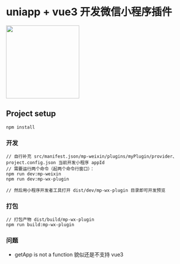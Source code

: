 # uniapp + vue3 开发微信小程序插件

<img src="./example/screenshot/plugin.jpg" width="200px">

## Project setup

```
npm install
```

### 开发

```
// 自行补充 src/manifest.json/mp-weixin/plugins/myPlugin/provider、project.config.json 当前开发小程序 appId
// 需要运行两个命令（起两个命令行窗口）：
npm run dev:mp-weixin
npm run dev:mp-wx-plugin

// 然后用小程序开发者工具打开 dist/dev/mp-wx-plugin 目录即可开发预览
```

### 打包

```
// 打包产物 dist/build/mp-wx-plugin
npm run build:mp-wx-plugin
```

### 问题

- getApp is not a function 貌似还是不支持 vue3

